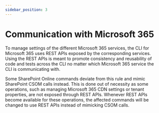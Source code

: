 ```yaml
---
sidebar_position: 3
---
```


# Communication with Microsoft 365

To manage settings of the different Microsoft 365 services, the CLI for Microsoft 365 uses REST APIs exposed by the corresponding services. Using the REST APIs is meant to promote consistency and reusability of code and tests across the CLI no matter which Microsoft 365 service the CLI is communicating with.

Some SharePoint Online commands deviate from this rule and mimic SharePoint CSOM calls instead. This is done out of necessity as some operations, such as managing Microsoft 365 CDN settings or tenant properties, are not exposed through REST APIs. Whenever REST APIs become available for these operations, the affected commands will be changed to use REST APIs instead of mimicking CSOM calls.
